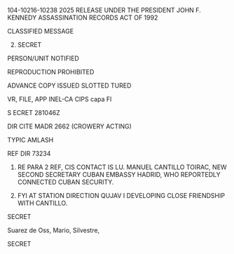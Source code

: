 104-10216-10238 2025 RELEASE UNDER THE PRESIDENT JOHN F. KENNEDY ASSASSINATION RECORDS ACT OF 1992

CLASSIFIED MESSAGE

2. SECRET

PERSON/UNIT NOTIFIED

REPRODUCTION PROHIBITED

ADVANCE COPY
ISSUED SLOTTED TURED

VR, FILE, APP INEL-CA CIPS capa Fl

S ECRET 281046Z

DIR CITE MADR 2662 (CROWERY ACTING)

TYPIC AMLASH

REF DIR 73234

1. RE PARA 2 REF, CIS CONTACT IS LU. MANUEL CANTILLO TOIRAC, NEW SECOND SECRETARY CUBAN EMBASSY HADRID, WHO REPORTEDLY CONNECTED CUBAN SECURITY.

2. FYI AT STATION DIRECTION QUJAV I DEVELOPING CLOSE FRIENDSHIP WITH CANTILLO.

SECRET

Suarez de Oss, Mario, Silvestre,

SECRET
